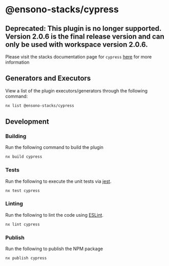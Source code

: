 # @ensono-stacks/cypress
## **Deprecated:** This plugin is no longer supported. Version 2.0.6 is the final release version and can only be used with workspace version 2.0.6.

Please visit the stacks documentation page for `cypress`
[here](https://stacks.ensono.com/docs/getting_started/cypress/ensono-stacks-cypress)
for more information

## Generators and Executors

View a list of the plugin executors/generators through the following command:

```bash
nx list @ensono-stacks/cypress
```

## Development

### Building

Run the following command to build the plugin

```bash
nx build cypress
```

### Tests

Run the following to execute the unit tests via [jest](https://jestjs.io/).

```bash
nx test cypress
```

### Linting

Run the following to lint the code using [ESLint](https://eslint.org/).

```bash
nx lint cypress
```

### Publish

Run the following to publish the NPM package

```bash
nx publish cypress
```
